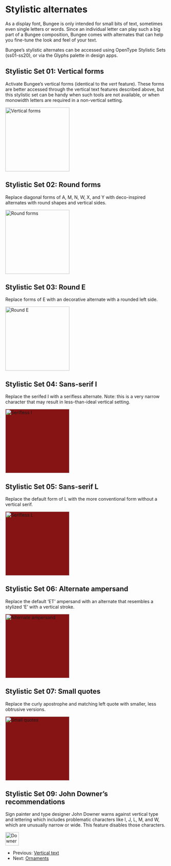 
# Stylistic alternates

As a display font, Bungee is only intended for small bits of text, sometimes even single letters or words. Since an individual letter can play such a big part of a Bungee composition, Bungee comes with alternates that can help you fine-tune the look and feel of your text. 

Bungee’s stylistic alternates can be accessed using OpenType Stylistic Sets (ss01-ss20), or via the Glyphs palette in design apps.

## Stylistic Set 01: Vertical forms

Activate Bungee’s vertical forms (identical to the *vert* feature). These forms are better accessed through the vertical text features described above, but this stylistic set can be handy when such tools are not available, or when monowidth letters are required in a non-vertical setting.

<img src="images/design-alternates-vertical.png" alt="Vertical forms" height="200" />

## Stylistic Set 02: Round forms

Replace diagonal forms of A, M, N, W, X, and Y with deco-inspired alternates with round shapes and vertical sides. 

<img src="images/design-alternates-round-forms.png" alt="Round forms" height="200" />

## Stylistic Set 03: Round E

Replace forms of E with an decorative alternate with a rounded left side.

<img src="images/design-alternates-e.png" alt="Round E" height="200" />

## Stylistic Set 04: Sans-serif I

Replace the serifed I with a serifless alternate. Note: this is a very narrow character that may result in less-than-ideal vertical setting.

<img src="images/design-alternates-i.png" alt="Serifless I" height="200" style="background:#871414" />

## Stylistic Set 05: Sans-serif L

Replace the default form of L with the more conventional form without a vertical serif.

<img src="images/design-alternates-l.png" alt="Serifless L" height="200" style="background:#871414" />
	
## Stylistic Set 06: Alternate ampersand

Replace the default ‘ET’ ampersand with an alternate that resembles a stylized ‘E’ with a vertical stroke.
	
<img src="images/design-alternates-ampersand.png" alt="Alternate ampersand" height="200" style="background:#871414" />

## Stylistic Set 07: Small quotes

Replace the curly apostrophe and matching left quote with smaller, less obtrusive versions.

<img src="images/design-alternates-apostrophe.png" alt="Small quotes" height="200" style="background:#871414" />

## Stylistic Set 09: John Downer’s recommendations

Sign painter and type designer John Downer warns against vertical type and lettering which includes problematic characters like I, J, L, M, and W, which are unusually narrow or wide. This feature disables those characters.

<img src="images/design-alternates-downer.png" style="width: 3em" alt="Downer" width="200" style="background:#871414" />


* Previous: [Vertical text](3-vertical-text.md)
* Next: [Ornaments](5-ornaments.md)
